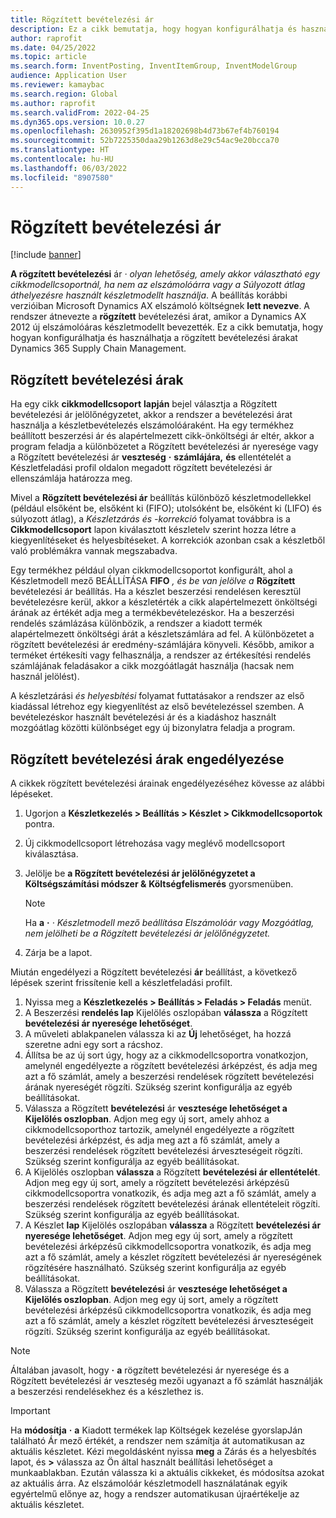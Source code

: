 ```yaml
---
title: Rögzített bevételezési ár
description: Ez a cikk bemutatja, hogy hogyan konfigurálhatja és használhatja a rögzített bevételezési árakat a Microsoftban Dynamics 365 Supply Chain Management.
author: raprofit
ms.date: 04/25/2022
ms.topic: article
ms.search.form: InventPosting, InventItemGroup, InventModelGroup
audience: Application User
ms.reviewer: kamaybac
ms.search.region: Global
ms.author: raprofit
ms.search.validFrom: 2022-04-25
ms.dyn365.ops.version: 10.0.27
ms.openlocfilehash: 2630952f395d1a18202698b4d73b67ef4b760194
ms.sourcegitcommit: 52b7225350daa29b1263d8e29c54ac9e20bcca70
ms.translationtype: HT
ms.contentlocale: hu-HU
ms.lasthandoff: 06/03/2022
ms.locfileid: "8907580"
---
```

# <a name="fixed-receipt-price"></a>Rögzített bevételezési ár

[!include [banner](../includes/banner.md)]

**A rögzített bevételezési** ár *·* *olyan lehetőség, amely akkor választható egy cikkmodellcsoportnál, ha nem az elszámolóárra vagy a Súlyozott átlag áthelyezésre használt készletmodellt használja*. A beállítás korábbi verzióiban Microsoft Dynamics AX elszámoló költségnek **lett nevezve**. A rendszer átnevezte a **rögzített** bevételezési árat, amikor a Dynamics AX 2012 új elszámolóáras készletmodellt bevezették. Ez a cikk bemutatja, hogy hogyan konfigurálhatja és használhatja a rögzített bevételezési árakat Dynamics 365 Supply Chain Management.

## <a name="about-fixed-receipt-prices"></a>Rögzített bevételezési árak

Ha egy cikk **cikkmodellcsoport** **lapján** bejel választja a Rögzített bevételezési ár jelölőnégyzetet, akkor a rendszer a bevételezési árat használja a készletbevételezés elszámolóáraként. Ha egy termékhez beállított beszerzési ár és alapértelmezett cikk-önköltségi ár eltér, akkor a program feladja a különbözetet a Rögzített bevételezési ár nyeresége vagy a Rögzített bevételezési ár **veszteség** **·** **számlájára,** **és** ellentételét a Készletfeladási profil oldalon megadott rögzített bevételezési ár ellenszámlája határozza meg.

Mivel a **Rögzített bevételezési ár** beállítás különböző készletmodellekkel (például elsőként be, elsőként ki (FIFO); utolsóként be, elsőként ki (LIFO) és súlyozott átlag), a *Készletzárás és -korrekció* folyamat továbbra is a **Cikkmodellcsoport** lapon kiválasztott készletelv szerint hozza létre a kiegyenlítéseket és helyesbítéseket. A korrekciók azonban csak a készletből való problémákra vannak megszabadva.

Egy termékhez például olyan cikkmodellcsoportot konfigurált, ahol a Készletmodell mező BEÁLLÍTÁSA **FIFO** *, és be van jelölve a* **Rögzített** bevételezési ár beállítás. Ha a készlet beszerzési rendelésen keresztül bevételezésre kerül, akkor a készletérték a cikk alapértelmezett önköltségi árának az értékét adja meg a termékbevételezéskor. Ha a beszerzési rendelés számlázása különbözik, a rendszer a kiadott termék alapértelmezett önköltségi árát a készletszámlára ad fel. A különbözetet a rögzített bevételezési ár eredmény-számlájára könyveli. Később, amikor a terméket értékesíti vagy felhasználja, a rendszer az értékesítési rendelés számlájának feladásakor a cikk mozgóátlagát használja (hacsak nem használ jelölést).

A készletzárási *és helyesbítési* folyamat futtatásakor a rendszer az első kiadással létrehoz egy kiegyenlítést az első bevételezéssel szemben. A bevételezéskor használt bevételezési ár és a kiadáshoz használt mozgóátlag közötti különbséget egy új bizonylatra feladja a program.

## <a name="enable-fixed-receipt-prices"></a>Rögzített bevételezési árak engedélyezése

A cikkek rögzített bevételezési árainak engedélyezéséhez kövesse az alábbi lépéseket.

1. Ugorjon a **Készletkezelés \> Beállítás \> Készlet \> Cikkmodellcsoportok** pontra.
2. Új cikkmodellcsoport létrehozása vagy meglévő modellcsoport kiválasztása.
3. Jelölje be **a Rögzített bevételezési ár jelölőnégyzetet a Költségszámítási módszer &** **Költségfelismerés** gyorsmenüben.

    > [!NOTE]
    > Ha **a** **·** *·* *Készletmodell mező beállítása Elszámolóár vagy Mozgóátlag, nem jelölheti be a Rögzített bevételezési ár jelölőnégyzetet.*

4. Zárja be a lapot.

Miután engedélyezi a Rögzített bevételezési **ár** beállítást, a következő lépések szerint frissítenie kell a készletfeladási profilt.

1. Nyissa meg a **Készletkezelés \> Beállítás \> Feladás \> Feladás** menüt.
1. A Beszerzési **rendelés lap** Kijelölés oszlopában **válassza** a Rögzített **bevételezési ár nyeresége lehetőséget**.
1. A műveleti ablakpanelen válassza ki az **Új** lehetőséget, ha hozzá szeretne adni egy sort a rácshoz.
1. Állítsa be az új sort úgy, hogy az a cikkmodellcsoportra vonatkozjon, amelynél engedélyezte a rögzített bevételezési árképzést, és adja meg azt a fő számlát, amely a beszerzési rendelések rögzített bevételezési árának nyereségét rögzíti. Szükség szerint konfigurálja az egyéb beállításokat.
1. Válassza a Rögzített **bevételezési** ár **vesztesége lehetőséget a Kijelölés oszlopban**. Adjon meg egy új sort, amely ahhoz a cikkmodellcsoporthoz tartozik, amelynél engedélyezte a rögzített bevételezési árképzést, és adja meg azt a fő számlát, amely a beszerzési rendelések rögzített bevételezési árveszteségeit rögzíti. Szükség szerint konfigurálja az egyéb beállításokat.
1. A Kijelölés oszlopban **válassza** a Rögzített **bevételezési ár ellentételét**. Adjon meg egy új sort, amely a rögzített bevételezési árképzésű cikkmodellcsoportra vonatkozik, és adja meg azt a fő számlát, amely a beszerzési rendelések rögzített bevételezési árának ellentételeit rögzíti. Szükség szerint konfigurálja az egyéb beállításokat.
1. A Készlet **lap** Kijelölés oszlopában **válassza** a Rögzített **bevételezési ár nyeresége lehetőséget**. Adjon meg egy új sort, amely a rögzített bevételezési árképzésű cikkmodellcsoportra vonatkozik, és adja meg azt a fő számlát, amely a készlet rögzített bevételezési ár nyereségének rögzítésére használható. Szükség szerint konfigurálja az egyéb beállításokat.
1. Válassza a Rögzített **bevételezési** ár **vesztesége lehetőséget a Kijelölés oszlopban**. Adjon meg egy új sort, amely a rögzített bevételezési árképzésű cikkmodellcsoportra vonatkozik, és adja meg azt a fő számlát, amely a készlet rögzített bevételezési árveszteségeit rögzíti. Szükség szerint konfigurálja az egyéb beállításokat.

> [!NOTE]
> Általában javasolt, hogy **·** **a** rögzített bevételezési ár nyeresége és a Rögzített bevételezési ár veszteség mezői ugyanazt a fő számlát használják a beszerzési rendelésekhez és a készlethez is.

> [!IMPORTANT]
> Ha **módosítja** **·** **a** Kiadott termékek lap Költségek kezelése gyorslapJán található Ár mező értékét, a rendszer nem számítja át automatikusan az aktuális készletet. Kézi megoldásként nyissa **meg** a Zárás és a helyesbítés lapot, és **\>** válassza az Ön által használt beállítási lehetőséget a munkaablakban. Ezután válassza ki a aktuális cikkeket, és módosítsa azokat az aktuális árra. Az elszámolóár készletmodell használatának egyik egyértelmű előnye az, hogy a rendszer automatikusan újraértékelje az aktuális készletet.

